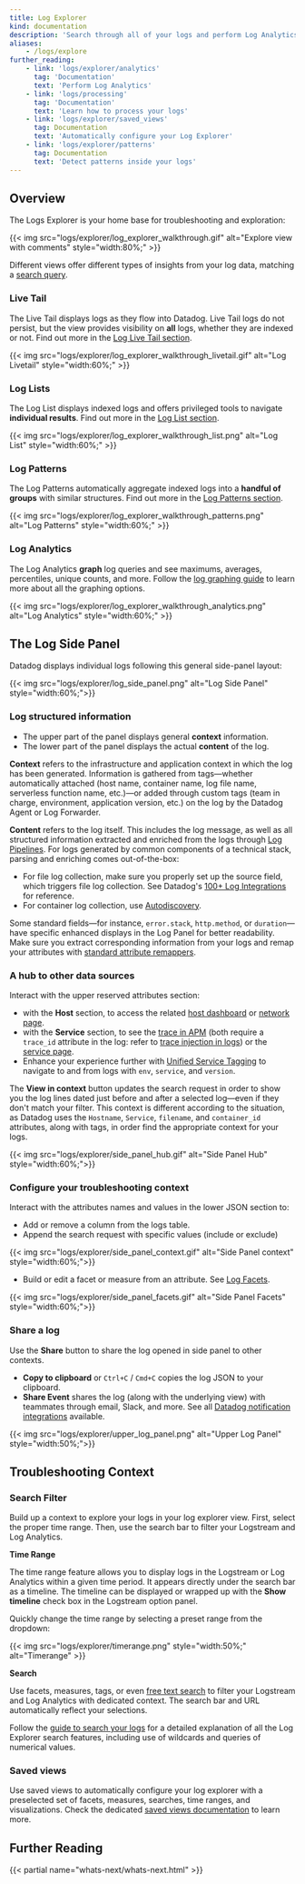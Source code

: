 ```yaml
---
title: Log Explorer
kind: documentation
description: 'Search through all of your logs and perform Log Analytics'
aliases:
    - /logs/explore
further_reading:
    - link: 'logs/explorer/analytics'
      tag: 'Documentation'
      text: 'Perform Log Analytics'
    - link: 'logs/processing'
      tag: 'Documentation'
      text: 'Learn how to process your logs'
    - link: 'logs/explorer/saved_views'
      tag: Documentation
      text: 'Automatically configure your Log Explorer'
    - link: 'logs/explorer/patterns'
      tag: Documentation
      text: 'Detect patterns inside your logs'
---
```


## Overview

The Logs Explorer is your home base for troubleshooting and exploration:

{{< img src="logs/explorer/log_explorer_walkthrough.gif" alt="Explore view with comments" style="width:80%;" >}}

Different views offer different types of insights from your log data, matching a [search query][1].

### Live Tail

The Live Tail displays logs as they flow into Datadog. Live Tail logs do not persist, but the view provides visibility on **all** logs, whether they are indexed or not. Find out more in the [Log Live Tail section][2].

{{< img src="logs/explorer/log_explorer_walkthrough_livetail.gif" alt="Log Livetail" style="width:60%;" >}}

### Log Lists

The Log List displays indexed logs and offers privileged tools to navigate **individual results**. Find out more in the [Log List section][3].

{{< img src="logs/explorer/log_explorer_walkthrough_list.png" alt="Log List" style="width:60%;" >}}

### Log Patterns

The Log Patterns automatically aggregate indexed logs into a **handful of groups** with similar structures. Find out more in the [Log Patterns section][4].

{{< img src="logs/explorer/log_explorer_walkthrough_patterns.png" alt="Log Patterns" style="width:60%;" >}}

### Log Analytics

The Log Analytics **graph** log queries and see maximums, averages, percentiles, unique counts, and more. Follow the [log graphing guide][5] to learn more about all the graphing options.

{{< img src="logs/explorer/log_explorer_walkthrough_analytics.png" alt="Log Analytics" style="width:60%;" >}}

## The Log Side Panel

Datadog displays individual logs following this general side-panel layout:

{{< img src="logs/explorer/log_side_panel.png" alt="Log Side Panel"  style="width:60%;">}}

### Log structured information

- The upper part of the panel displays general **context** information.
- The lower part of the panel displays the actual **content** of the log.

**Context** refers to the infrastructure and application context in which the log has been generated. Information is gathered from tags—whether automatically attached (host name, container name, log file name, serverless function name, etc.)—or added through custom tags (team in charge, environment, application version, etc.) on the log by the Datadog Agent or Log Forwarder.

**Content** refers to the log itself. This includes the log message, as well as all structured information extracted and enriched from the logs through [Log Pipelines][6]. For logs generated by common components of a technical stack, parsing and enriching comes out-of-the-box:

- For file log collection, make sure you properly set up the source field, which triggers file log collection. See Datadog's [100+ Log Integrations][7] for reference.
- For container log collection, use [Autodiscovery][8].

Some standard fields—for instance, `error.stack`, `http.method`, or `duration`—have specific enhanced displays in the Log Panel for better readability. Make sure you extract corresponding information from your logs and remap your attributes with [standard attribute remappers][9].

### A hub to other data sources

Interact with the upper reserved attributes section:

- with the **Host** section, to access the related [host dashboard][10] or [network page][11].
- with the **Service** section, to see the [trace in APM][12] (both require a `trace_id` attribute in the log: refer to [trace injection in logs][13]) or the [service page][14].
- Enhance your experience further with [Unified Service Tagging][15] to navigate to and from logs with `env`, `service`, and `version`.

The **View in context** button updates the search request in order to show you the log lines dated just before and after a selected log—even if they don't match your filter. This context is different according to the situation, as Datadog uses the `Hostname`, `Service`, `filename`, and `container_id` attributes, along with tags, in order find the appropriate context for your logs.

{{< img src="logs/explorer/side_panel_hub.gif" alt="Side Panel Hub" style="width:60%;">}}

### Configure your troubleshooting context

Interact with the attributes names and values in the lower JSON section to:

- Add or remove a column from the logs table.
- Append the search request with specific values (include or exclude)

{{< img src="logs/explorer/side_panel_context.gif" alt="Side Panel context"  style="width:60%;">}}

- Build or edit a facet or measure from an attribute. See [Log Facets][16].

{{< img src="logs/explorer/side_panel_facets.gif" alt="Side Panel Facets"  style="width:60%;">}}

### Share a log

Use the **Share** button to share the log opened in side panel to other contexts.

- **Copy to clipboard** or `Ctrl+C` / `Cmd+C` copies the log JSON to your clipboard.
- **Share Event** shares the log (along with the underlying view) with teammates through email, Slack, and more. See all [Datadog notification integrations][17] available.

{{< img src="logs/explorer/upper_log_panel.png" alt="Upper Log Panel"  style="width:50%;">}}

## Troubleshooting Context

### Search Filter

Build up a context to explore your logs in your log explorer view. First, select the proper time range. Then, use the search bar to filter your Logstream and Log Analytics.

**Time Range**

The time range feature allows you to display logs in the Logstream or Log Analytics within a given time period.
It appears directly under the search bar as a timeline. The timeline can be displayed or wrapped up with the **Show timeline** check box in the Logstream option panel.

Quickly change the time range by selecting a preset range from the dropdown:

{{< img src="logs/explorer/timerange.png" style="width:50%;" alt="Timerange"  >}}

**Search**

Use facets, measures, tags, or even [free text search][1] to filter your Logstream and Log Analytics with dedicated context. The search bar and URL automatically reflect your selections.

Follow the [guide to search your logs][1] for a detailed explanation of all the Log Explorer search features, including use of wildcards and queries of numerical values.

### Saved views

Use saved views to automatically configure your log explorer with a preselected set of facets, measures, searches, time ranges, and visualizations. Check the dedicated [saved views documentation][18] to learn more.

## Further Reading

{{< partial name="whats-next/whats-next.html" >}}

[1]: /logs/search-syntax/
[2]: /logs/explorer/live_tail/
[3]: /logs/explorer/list/
[4]: /logs/explorer/patterns/
[5]: /logs/explorer/analytics/
[6]: /logs/processing/pipelines/
[7]: /integrations/#cat-log-collection
[8]: /agent/autodiscovery/integrations/?tab=kubernetes
[9]: /logs/processing/attributes_naming_convention/
[10]: /dashboards/#preset-lists
[11]: /network_performance_monitoring/network_page/
[12]: /tracing/app_analytics/search/#displaying-a-full-trace
[13]: /tracing/connect_logs_and_traces/
[14]: /tracing/visualization/service/#overview
[15]: /getting_started/getting_started/tagging/unified_service_tagging
[16]: /logs/explorer/facets/#overview
[17]: /logs/processing/
[18]: /logs/explorer/saved_views/
